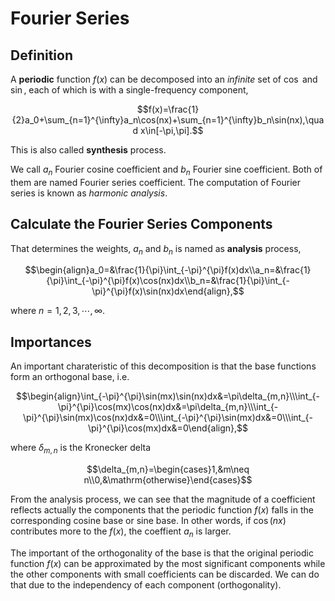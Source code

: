 # Fourier Series

## Definition

A **periodic** function $f(x)$ can be decomposed into an *infinite* set of $\cos$ and $\sin$, each of which is with a single-frequency component,

$$f(x)=\frac{1}{2}a_0+\sum_{n=1}^{\infty}a_n\cos(nx)+\sum_{n=1}^{\infty}b_n\sin(nx),\quad x\in[-\pi,\pi].$$

This is also called **synthesis** process.

We call $a_n$ Fourier cosine coefficient and $b_n$ Fourier sine coefficient. Both of them are named Fourier series coefficient. The computation of Fourier series is known as *harmonic analysis*.

## Calculate the Fourier Series Components

That determines the weights, $a_n$ and $b_n$ is named as **analysis** process,

$$\begin{align}a_0=&\frac{1}{\pi}\int_{-\pi}^{\pi}f(x)dx\\a_n=&\frac{1}{\pi}\int_{-\pi}^{\pi}f(x)\cos(nx)dx\\b_n=&\frac{1}{\pi}\int_{-\pi}^{\pi}f(x)\sin(nx)dx\end{align},$$

where $n=1,2,3,\cdots,\infty$.

## Importances

An important charateristic of this decomposition is that the base functions form an orthogonal base, i.e.

$$\begin{align}\int_{-\pi}^{\pi}\sin(mx)\sin(nx)dx&=\pi\delta_{m,n}\\\int_{-\pi}^{\pi}\cos(mx)\cos(nx)dx&=\pi\delta_{m,n}\\\int_{-\pi}^{\pi}\sin(mx)\cos(nx)dx&=0\\\int_{-\pi}^{\pi}\sin(mx)dx&=0\\\int_{-\pi}^{\pi}\cos(mx)dx&=0\end{align},$$

where $\delta_{m,n}$ is the Kronecker delta

$$\delta_{m,n}=\begin{cases}1,&m\neq n\\0,&\mathrm{otherwise}\end{cases}$$

From the analysis process, we can see that the magnitude of a coefficient reflects actually the components that the periodic function $f(x)$ falls in the corresponding cosine base or sine base. In other words, if $\cos(nx)$ contributes more to the $f(x)$, the coeffient $a_n$ is larger.

The important of the orthogonality of the base is that the original periodic function $f(x)$ can be approximated by the most significant components while the other components with small coefficients can be discarded. We can do that due to the independency of each component (orthogonality).

